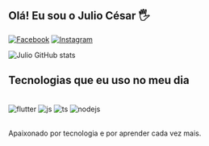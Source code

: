 ## Olá! Eu sou o Julio César 🖐️

[![Facebook](https://img.shields.io/badge/Facebook-1877F2?style=for-the-badge&logo=facebook&logoColor=white)](https://www.facebook.com/profile.php?id=100009466932975)
[![Instagram](https://img.shields.io/badge/Instagram-E4405F?style=for-the-badge&logo=instagram&logoColor=white)](https://www.instagram.com/julio.magals/)


![Julio GitHub stats](https://github-readme-stats.vercel.app/api?username=jujulio&show_icons=true&theme=dracula&count_private=true)


## Tecnologias que eu uso no meu dia

<div style="display: inline_block"><br/>
  <img align="center" alt="flutter" src="https://img.shields.io/badge/Flutter-02569B?style=for-the-badge&logo=flutter&logoColor=white" />
  <img align="center" alt="js" src="https://img.shields.io/badge/JavaScript-F7DF1E?style=for-the-badge&logo=javascript&logoColor=black" />
  <img align="center" alt="ts" src="https://img.shields.io/badge/TypeScript-007ACC?style=for-the-badge&logo=typescript&logoColor=white" />
  <img align="center" alt="nodejs" src="https://img.shields.io/badge/Node.js-43853D?style=for-the-badge&logo=node.js&logoColor=white" />
</div><br/>

Apaixonado por tecnologia e por aprender cada vez mais.
